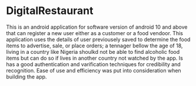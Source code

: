 # DigitalRestaurant
This is an android application for software version of android 10 and above that can register a new user either as a customer or a food vendoor. This application uses the details of user previousely saved to determine the food items to advertise, sale, or place orders; a tennager bellow the age of 18, living in a country like Nigeria shoulkd not be able to find alcoholic food items but can do so if lives in another country not watched by the app. Is has a good authentication and varification techniques for credibility and recognition. Ease of use and efficiency was put into consideration when building the app.

